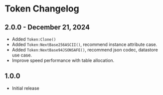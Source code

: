 # Token Changelog

## 2.0.0 - December 21, 2024

- Added `Token:Clone()`
- Added `Token:NextBase256ASCII()`, recommend instance attribute case.
- Added `Token:NextBase94JSONSAFE()`, recommend json codec, datastore use case.
- Improve speed performance with table allocation.

## 1.0.0

- Initial release
